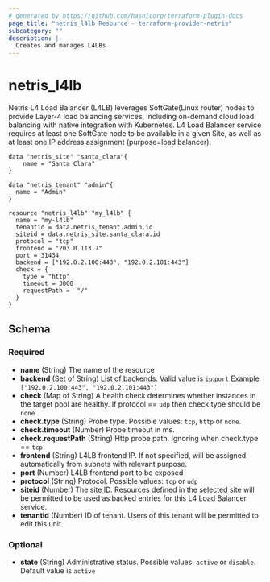 ```yaml
---
# generated by https://github.com/hashicorp/terraform-plugin-docs
page_title: "netris_l4lb Resource - terraform-provider-netris"
subcategory: ""
description: |-
  Creates and manages L4LBs
---
```


# netris_l4lb

Netris L4 Load Balancer (L4LB) leverages SoftGate(Linux router) nodes to provide Layer-4 load balancing services, including on-demand cloud load balancing with native integration with Kubernetes. L4 Load Balancer service requires at least one SoftGate node to be available in a given Site, as well as at least one IP address assignment (purpose=load balancer).

```hcl
data "netris_site" "santa_clara"{
    name = "Santa Clara"
}

data "netris_tenant" "admin"{
  name = "Admin"
}

resource "netris_l4lb" "my_l4lb" {
  name = "my-l4lb"
  tenantid = data.netris_tenant.admin.id
  siteid = data.netris_site.santa_clara.id
  protocol = "tcp"
  frontend = "203.0.113.7"
  port = 31434
  backend = ["192.0.2.100:443", "192.0.2.101:443"]
  check = {
    type = "http"
    timeout = 3000
    requestPath =  "/"
  }
}
```

<!-- schema generated by tfplugindocs -->
## Schema

### Required

- **name** (String) The name of the resource
- **backend** (Set of String) List of backends. Valid value is `ip`:`port` Example `["192.0.2.100:443", "192.0.2.101:443"]`
- **check** (Map of String) A health check determines whether instances in the target pool are healthy. If protocol == `udp` then check.type should be `none`
- **check.type** (String) Probe type. Possible values: `tcp`, `http` or `none`.
- **check.timeout** (Number) Probe timeout in ms.
- **check.requestPath** (String) Http probe path. Ignoring when check.type == `tcp`
- **frontend** (String) L4LB frontend IP. If not specified, will be assigned automatically from subnets with relevant purpose.
- **port** (Number) L4LB frontend port to be exposed
- **protocol** (String) Protocol. Possible values: `tcp` or `udp`
- **siteid** (Number) The site ID. Resources defined in the selected site will be permitted to be used as backed entries for this L4 Load Balancer service.
- **tenantid** (Number) ID of tenant. Users of this tenant will be permitted to edit this unit.
### Optional

- **state** (String) Administrative status. Possible values: `active` or `disable`. Default value is `active`



